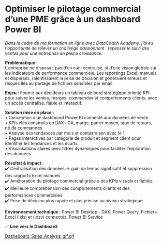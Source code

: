 # Optimiser le pilotage commercial d’une PME grâce à un dashboard Power BI

*Dans le cadre de ma formation en ligne avec DataCoach Academy, j’ai eu l'opportunité de relever un challenge passionnant : repenser le suivi des ventes pour une entreprise en pleine croissance.*  

**Problématique :**  
L’entreprise ne disposait pas d’un outil centralisé, ni d’une vision globale sur les indicateurs de performance commerciale. Les reportings Excel, manuels et dispersés, ralentissaient la prise de décision et généraient erreurs et risques liés au partage de fichiers sensibles par email.

**Enjeu :** 
Fournir aux décideurs un tableau de bord stratégique orienté KPI pour suivre les ventes, marges, commandes et comportements clients, avec un accès centralisé, fiable et interactif.

**Solution mise en place :**  
 • Conception d’un dashboard Power BI connecté aux données de vente  
 • KPIs clés construits en DAX : CA, marge, panier moyen, taux de retours, nb de commandes  
 • Analyse des tendances par mois et comparaison avec N-1  
 • Pages interactives par catégorie de produit et segment client pour identifier les tendances et les écarts  
 • Visualisations claires avec filtres dynamiques pour faciliter l’exploration des données  

 **Résultat & impact :**  
✔️ Centralisation des données → gain de temps significatif et suppression des rapports Excel manuels  
✔️ Amélioration du pilotage commercial grâce à des KPIs visuels et fiables  
✔️ Meilleure compréhension des comportements clients et des performances commerciales  
✔️ Prise de décision plus rapide et plus précise au niveau stratégique  

**Environnement technique :** 
Power BI Desktop - DAX, Power Query, Fichiers Excel (.xls) et (.csv) connectés, Power BI Service


✅ **Lien vers le Dashboard**:  

[Dasheboard_Sales_Analysis_gif.gif](https://github.com/ViktoryiaKM/Dashboard_Sales_Analysis_using_PowerBI/blob/main/Dasheboard_Sales_Analysis_gif.gif)
